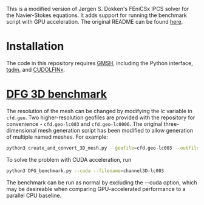 
This is a modified version of Jørgen S. Dokken's FEniCSx IPCS solver for the Navier-Stokes equations. It adds support for running the benchmark script with GPU acceleration. The original README can be found [here](https://github.com/jorgensd/dolfinx_ipcs/blob/main/README.md).

# Installation

The code in this repository requires [GMSH](https://gmsh.info/), including the Python interface, [tqdm](https://github.com/tqdm/tqdm), and [CUDOLFINx]((https://github.com/bpachev/cuda-dolfinx)).

# [DFG 3D benchmark](http://www.featflow.de/en/benchmarks/cfdbenchmarking/flow/dfg_flow3d.html)

The resolution of the mesh can be changed by modifying the lc variable in `cfd.geo`. Two higher-resolution geofiles are provided with the repository for convenience - `cfd.geo-lc003` and `cfd.geo-lc0006`. The original three-dimensional mesh generation script has been modified to allow generation of multiple named meshes. For example:

```bash
python3 create_and_convert_3D_mesh.py --geofile=cfd.geo-lc003 --outfile=channel3D-lc003
```

To solve the problem with CUDA acceleration, run

```bash
python3 DFG_benchmark.py --cuda --filename=channel3D-lc003
```

The benchmark can be run as normal by excluding the --cuda option, which may be desireable when comparing GPU-accelerated performance to a parallel CPU baseline.
